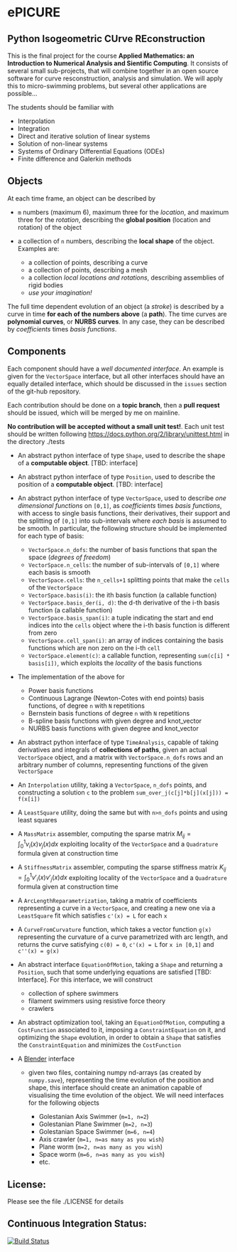 ePICURE
======================================================================

Python Isogeometric CUrve REconstruction
----------------------------------------------------------------------

This is the final project for the course **Applied Mathematics: an
Introduction to Numerical Analysis and Sientific Computing**. It
consists of several small sub-projects, that will combine together in
an open source software for curve resconstruction, analysis and
simulation. We will apply this to micro-swimming problems, but several
other applications are possible...

The students should be familiar with

- Interpolation
- Integration
- Direct and iterative solution of linear systems
- Solution of non-linear systems
- Systems of Ordinary Differential Equations (ODEs)
- Finite difference and Galerkin methods

Objects
------------------------------------------------------------

At each time frame, an object can be described by

- `m` numbers (maximum 6), maximum three for the *location*, and
   maximum three for the *rotation*, describing the **global
   position** (location and rotation) of the object
   
- a collection of `n` numbers, describing the **local shape** of the
   object. Examples are:

	- a collection of points, describing a curve
	- a collection of points, describing a mesh
	- a collection *local locations and rotations*, describing
       assemblies of rigid bodies
	- *use your imagination!*

The full time dependent evolution of an object (a *stroke*) is
described by a curve in time **for each of the numbers above** (a
**path**). The time curves are **polynomial curves**, or **NURBS
curves**. In any case, they can be described by *coefficients* times
*basis functions*.

Components
------------------------------------------------------------

Each component should have a *well documented interface*. An example
is given for the `VectorSpace` interface, but all other interfaces
should have an equally detailed interface, which should be discussed
in the `issues` section of the git-hub repository.

Each contribution should be done on a **topic branch**, then a **pull
request** should be issued, which will be merged by me on mainline.

**No contribution will be accepted without a small unit test!**. Each
unit test should be written following
https://docs.python.org/2/library/unittest.html in the directory ./tests


- An abstract python interface of type `Shape`, used to describe the
  shape of a **computable object**. [TBD: interface]
  
- An abstract python interface of type `Position`, used to describe the
  position of a **computable object**. [TBD: interface]

- An abstract python interface of type `VectorSpace`, used to describe
   *one dimensional functions* on `[0,1]`, as *coefficients* times *basis
   functions*, with access to single basis functions, their derivatives,
   their support and  the  splitting of `[0,1]` into
   sub-intervals where *each basis* is assumed to be smooth. In
   particular, the following structure should be implemented for each
   type of basis:

	- `VectorSpace.n_dofs`:  the number of basis functions that span
	  the space (*degrees of freedom*)
	- `VectorSpace.n_cells`: the number of sub-intervals of `[0,1]`
      where each basis is smooth
	- `VectorSpace.cells`: the `n_cells+1` splitting points that make
      the `cells` of the `VectorSpace`
	- `VectorSpace.basis(i)`: the ith basis function (a callable
      function)
	- `VectorSpace.basis_der(i, d)`: the d-th derivative of the i-th
      basis function (a callable function)
	- `VectorSpace.basis_span(i)`: a tuple indicating the start and
      end indices into the `cells` object where the i-th basis
      function is different from zero
	- `VectorSpace.cell_span(i)`: an array of indices containing the
      basis functions which are non zero on the i-th `cell`
	- `VectorSpace.element(c)`: a callable function,
      representing `sum(c[i] * basis[i])`, which exploits the
      *locality* of the basis functions

- The implementation of the above for

	- Power basis functions
	- Continuous Lagrange (Newton-Cotes with end points) basis
      functions, of degree `n` with `N` repetitions
	- Bernstein basis functions of degree `n` with `N` repetitions
	- B-spline basis functions with given degree and knot_vector
	- NURBS basis functions with given degree and knot_vector

- An abstract python interface of type `TimeAnalysis`, capable of
   taking derivatives and integrals of **collections of paths**, given
   an actual `VectorSpace` object, and a matrix with
   `VectorSpace.n_dofs`  rows and an arbitrary number of columns,
   representing functions  of the given `VectorSpace`

- An `Interpolation` utility, taking a `VectorSpace`, `n_dofs` points,
  and constructing a solution `c` to the problem
  `sum_over_j(c[j]*b[j](x[j])) = f(x[i])`

- A `LeastSquare` utility, doing the same but with `n>n_dofs` points
  and using least squares

- A `MassMatrix` assembler, computing the sparse matrix $M_{ij} =
  \int_0^1 v_i(x) v_j(x) dx$ exploiting locality of the `VectorSpace`
  and a `Quadrature` formula given at construction time
  
- A `StiffnessMatrix` assembler, computing the sparse stiffness matrix
  $K_{ij} = \int_0^1 v'_i(x) v'_j(x) dx$ exploiting locality of the
  `VectorSpace` and a `Quadrature` formula given at construction time

- A `ArcLengthReparametrization`, taking a matrix of coefficients
  representing a curve in a `VectorSpace`, and creating a new one via
  a `LeastSquare` fit which satisfies `c'(x) = L` for each `x`

- A `CurveFromCurvature` function, which takes a vector function
  `g(x)` representing the curvature of a curve parametrized with arc
  length, and returns the curve satisfying `c(0) = 0`, `c'(x) = L` for
  `x in [0,1]` and `c''(x) = g(x)` 

- An abstract interface `EquationOfMotion`, taking a `Shape` and
  returning a `Position`, such that some underlying equations are
  satisfied [TBD: Interface]. For this interface, we will construct

	- collection of sphere swimmers 
	- filament swimmers using resistive force theory
	- crawlers

- An abstract optimization tool, taking an `EquationOfMotion`,
  computing a `CostFunction` associated to it, imposing a
  `ConstraintEquation` on it, and optimizing the `Shape` evolution, in
  order to obtain a `Shape` that satisfies the `ConstraintEquation`
  and minimizes the `CostFunction`


- A [Blender](www.blender.org) interface

	- given two files, containing numpy nd-arrays (as created by
	   `numpy.save`), representing the time evolution of the position
	   and shape, this interface should create an animation capable of
	   visualising the time evolution of the object. We will need
	   interfaces for the following objects
	   
	    - Golestanian Axis Swimmer (`m=1, n=2`)
		- Golestanian Plane Swimmer (`m=2, n=3`)
		- Golestanian Space Swimmer (`m=6, n=4`)
		- Axis crawler (`m=1, n=as many as you wish`)
		- Plane worm (`m=2, n=as many as you wish`)
		- Space worm (`m=6, n=as many as you wish`)
		- etc.

License:
------------------------------------------------------------

Please see the file ./LICENSE for details


Continuous Integration Status:
------------------------

[![Build Status](https://travis-ci.org/luca-heltai/ePICURE.png)](https://travis-ci.org/luca-heltai/ePICURE)
